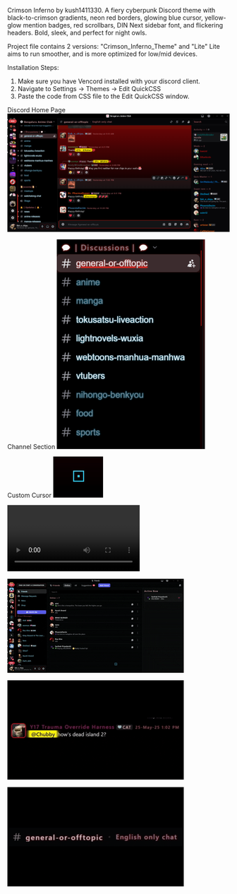 Crimson Inferno by kush1411330. A fiery cyberpunk Discord theme with black-to-crimson gradients, neon red borders, glowing blue cursor, yellow-glow mention badges, red scrollbars, DIN Next sidebar font, and flickering headers. Bold, sleek, and perfect for night owls.

Project file contains 2 versions: "Crimson_Inferno_Theme" and "Lite"
Lite aims to run smoother, and is more optimized for low/mid devices.

Installation Steps:
1. Make sure you have Vencord installed with your discord client.
2. Navigate to Settings -> Themes -> Edit QuickCSS
3. Paste the code from CSS file to the Edit QuickCSS window.


Discord Home Page
![Alt](https://github.com/kush1411330/Crimson-Inferno-BetterDiscord-Vencord-Theme/blob/master/Discord%20Home%20page.png)

Channel Section
![Alt](https://github.com/kush1411330/Crimson-Inferno-BetterDiscord-Vencord-Theme/blob/b6aa2b4e0a0a1c9c06f10fc2a89960f38e2e2d23/Channel%20Section.png)

Custom Cursor
![Alt](https://github.com/kush1411330/Crimson-Inferno-BetterDiscord-Vencord-Theme/blob/a87a70077ae0bdb71524221e857d8535f9b36d66/Custom%20Cursor.png)


![Theme Showcase.mp4](https://github.com/kush1411330/Crimson-Inferno-BetterDiscord-Vencord-Theme/blob/89b69ae5d36a528f442e52c9095bf914b30924c7/Theme_showcase.mp4)


![Alt](https://github.com/kush1411330/Crimson-Inferno-BetterDiscord-Vencord-Theme/blob/1534839b799a0aed8c4db7062b90ce4590ee08c3/Complete%20showcase.gif)

![Alt](https://github.com/kush1411330/Crimson-Inferno-BetterDiscord-Vencord-Theme/blob/1db55dece10c2c7c8b8dbee0f115e939ed218a26/Ping%20animation.gif)


![Alt](https://github.com/kush1411330/Crimson-Inferno-BetterDiscord-Vencord-Theme/blob/1534839b799a0aed8c4db7062b90ce4590ee08c3/channel%20flicker.gif)

